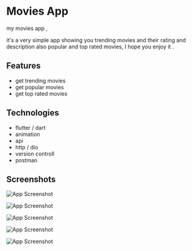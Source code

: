 
# Movies App

my movies app ,

it's a very simple app showing you trending movies and their rating and description also popular and top rated movies, I hope you enjoy it . 



## Features

- get trending movies
- get popular movies
- get top rated movies


## Technologies
- flutter / dart
- animation
- api
- http / dio
- version controll
- postman
## Screenshots

![App Screenshot](https://github.com/AhmedGamalxp/movies_app/blob/main/screen%20shots/m1.jpeg?raw=true/=468x300?text=App+Screenshot+Here)

![App Screenshot](https://github.com/AhmedGamalxp/movies_app/blob/main/screen%20shots/m2.jpeg?raw=true/=468x300?text=App+Screenshot+Here) 

![App Screenshot](https://github.com/AhmedGamalxp/movies_app/blob/main/screen%20shots/m3.jpeg?raw=true/=468x300?text=App+Screenshot+Here)

![App Screenshot](https://github.com/AhmedGamalxp/movies_app/blob/main/screen%20shots/m4.jpeg?raw=true/=468x300?text=App+Screenshot+Here)

![App Screenshot](https://github.com/AhmedGamalxp/movies_app/blob/main/screen%20shots/m5.jpeg?raw=true/=468x300?text=App+Screenshot+Here)

